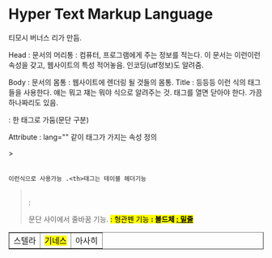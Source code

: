 <h1> Hyper Text Markup Language </h1>

티모시 버너스 리가 만듬. 

Head : 문서의 머리통 : 컴퓨터, 프로그램에게 주는 정보를 적는다. 이 문서는 이런이런 속성을 갖고, 웹사이트의 특성 적어놓음. 인코딩(utf정보)도 알려줌. 

Body : 문서의 몸통 : 웹사이트에 렌더링 될 것들의 몸통. 
Title : 등등등
이런 식의 태그들을 사용한다. 얘는 뭐고 쟤는 뭐야 식으로 알려주는 것. 태그를 열면 닫아야 한다. 
가끔 하나짜리도 있음. 
<p> </p> : 한 태그로 가둠(문단 구분)

Attribute : lang="" 같이 태그가 가지는 속성 정의

<table> 
><table border ="1">
            <tr><!-- 첫번째 줄-->
                <td>스텔라</td>
                <td><mark>기네스</mark></td>
                <td>아사히</td>
            </tr>
    
    이런식으로 사용가능 .<th>태그는 테이블 헤더기능

> <br> : <p> 문단 사이에서 줄바꿈 기능. 
> <mark> : 형관펜 기능
> <b> : 볼드체
> <u> : 밑줄
